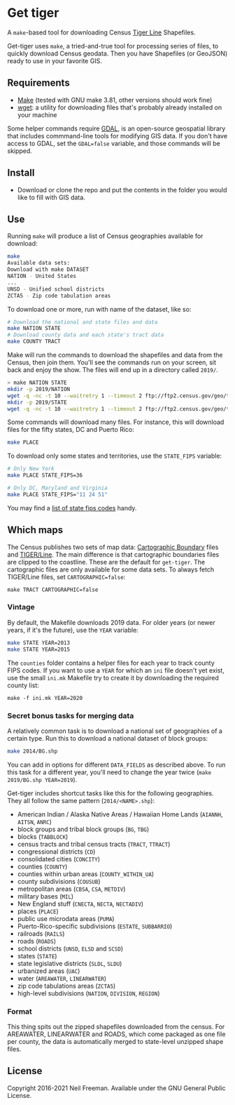 # Get tiger

A `make`-based tool for downloading Census [Tiger Line](http://www.census.gov/geo/maps-data/data/tiger.html) Shapefiles.

Get-tiger uses `make`, a tried-and-true tool for processing series of files, to quickly download Census geodata. Then you have Shapefiles (or GeoJSON) ready to use in your favorite GIS.

## Requirements

* [Make](https://www.gnu.org/software/make/) (tested with GNU make 3.81, other versions should work fine)
* [wget](https://www.gnu.org/software/wget/): a utility for downloading files that's probably already installed on your machine

Some helper commands require [GDAL](https://gdal.org), is an open-source geospatial library that includes commmand-line tools for modifying GIS data. If you don't have access to GDAL, set the `GDAL=false` variable, and those commands will be skipped.

## Install

* Download or clone the repo and put the contents in the folder you would like to fill with GIS data.

## Use

Running `make` will produce a list of Census geographies available for download:
```bash
make
Available data sets:
Download with make DATASET
NATION - United States
...
UNSD - Unified school districts
ZCTA5 - Zip code tabulation areas
```

To download one or more, run with name of the dataset, like so:
````bash
# Download the national and state files and data
make NATION STATE
# Download county data and each state's tract data
make COUNTY TRACT
````

Make will run the commands to download the shapefiles and data from the Census, then join them. You'll see the commands run on your screen, sit back and enjoy the show. The files will end up in a directory called `2019/`. 
```bash
> make NATION STATE
mkdir -p 2019/NATION
wget -q -nc -t 10 --waitretry 1 --timeout 2 ftp://ftp2.census.gov/geo/tiger/GENZ2019/shp/cb_2019_us_nation_5m.zip -o 2019/NATION/cb_2019_us_nation_5m.zip
mkdir -p 2019/STATE
wget -q -nc -t 10 --waitretry 1 --timeout 2 ftp://ftp2.census.gov/geo/tiger/GENZ2019/shp/cb_2019_us_state_500k.zip -o 2019/STATE/cb_2019_us_state_500k.zip
```

Some commands will download many files. For instance, this will download files for the fifty states, DC and Puerto Rico:
````bash
make PLACE
````

To download only some states and territories, use the `STATE_FIPS` variable:
````bash
# Only New York
make PLACE STATE_FIPS=36

# Only DC, Maryland and Virginia
make PLACE STATE_FIPS="11 24 51"
````

You may find a [list of state fips codes](https://en.wikipedia.org/wiki/Federal_Information_Processing_Standard_state_code) handy.

## Which maps

The Census publishes two sets of map data: [Cartographic Boundary](http://www.census.gov/geo/maps-data/data/tiger-cart-boundary.html) files and [TIGER/Line](http://www.census.gov/geo/maps-data/data/tiger-line.html). The main difference is that cartographic boundaries files are clipped to the coastline. These are the default for `get-tiger`. The cartographic files are only available for some data sets. To always fetch TIGER/Line files, set `CARTOGRAPHIC=false`:
```
make TRACT CARTOGRAPHIC=false
```

### Vintage

By default, the Makefile downloads 2019 data. For older years (or newer years, if it's the future), use the `YEAR` variable:
```bash
make STATE YEAR=2013
make STATE YEAR=2015
```

The `counties` folder contains a helper files for each year to track county FIPS codes. If you want to use a `YEAR` for which an `ini` file doesn't yet exist, use the small `ini.mk` Makefile try to create it by downloading the required county list:
```
make -f ini.mk YEAR=2020
```

### Secret bonus tasks for merging data

A relatively common task is to download a national set of geographies of a certain type. Run this to download a national dataset of block groups: 
```bash
make 2014/BG.shp
```
You can add in options for different `DATA_FIELDS` as described above. To run this task for a different year, you'll need to change the year twice (`make 2019/BG.shp YEAR=2019`).

Get-tiger includes shortcut tasks like this for the following geographies. They all follow the same pattern (`2014/<NAME>.shp`):

* American Indian / Alaska Native Areas / Hawaiian Home Lands (`AIANNH`, `AITSN`, `ANRC`)
* block groups and tribal block groups (`BG`, `TBG`)
* blocks (`TABBLOCK`)
* census tracts and tribal census tracts (`TRACT`, `TTRACT`)
* congressional districts (`CD`)
* consolidated cities (`CONCITY`)
* counties (`COUNTY`)
* counties within urban areas (`COUNTY_WITHIN_UA`)
* county subdivisions (`COUSUB`)
* metropolitan areas (`CBSA`, `CSA`, `METDIV`)
* military bases (`MIL`)
* New England stuff (`CNECTA`, `NECTA`, `NECTADIV`)
* places (`PLACE`)
* public use microdata areas (`PUMA`)
* Puerto-Rico-specific subdivisions (`ESTATE`, `SUBBARRIO`)
* railroads (`RAILS`)
* roads (`ROADS`)
* school districts (`UNSD`, `ELSD` and `SCSD`)
* states (`STATE`)
* state legislative districts (`SLDL`, `SLDU`)
* urbanized areas (`UAC`)
* water (`AREAWATER`, `LINEARWATER`)
* zip code tabulations areas (`ZCTA5`)
* high-level subdivisions (`NATION`, `DIVISION`, `REGION`)


### Format

This thing spits out the zipped shapefiles downloaded from the census. For AREAWATER, LINEARWATER and ROADS, which come packaged as one file per county, the data is automatically merged to state-level unzipped shape files.

## License

Copyright 2016-2021 Neil Freeman. Available under the GNU General Public License.
